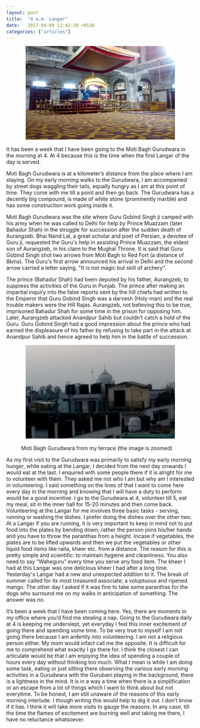 ```yaml
---
layout: post
title:  "4 a.m. Langar"
date:   2017-04-09 11:41:28 +0530
categories: ["articles"]
---
```

<p align = "center"><img src="https://raw.githubusercontent.com/rishabht1/rishabht1.github.io/master/media/gurudwara.jpg" style="height:250px; width: 400px; margin:auto"/></p>

It has been a week that I have been going to the Moti Bagh Gurudwara in the morning at 4. At 4 because this is the time when the first Langar of the day is served. 

Moti Bagh Gurudwara is at a kilometer’s distance from the place where I am staying. On my early morning walks to the Gurudwara, I am accompanied by street dogs waggling their tails, equally hungry as I am at this point of time. They come with me till a point and then go back. The Gurudwara has a decently big compound, is made of white stone (prominently marble) and has some construction work going inside it.  

Moti Bagh Gurudwara was the site where Guru Gobind Singh ji camped with his army when he was called to Delhi for help by Prince Muazzam (later Bahadur Shah) in the struggle for succession after the sudden death of Aurangzeb. Bhai Nand Lal, a great scholar and poet of Persian, a devotee of Guru ji, requested the Guru's help in assisting Prince Muazzam, the eldest son of Aurangzeb, in his claim to the Mughal Throne. 
It is said that Guru Gobind Singh shot two arrows from Moti Bagh to Red Fort (a distance of 8kms). The Guru's first arrow announced his arrival in Delhi and the second arrow carried a letter saying, "It is not magic but skill of archery".  

The prince (Bahadur Shah) had been deputed by his father, Aurangzeb, to suppress the activities of the Guru in Punjab. The prince after making an impartial inquiry into the false reports sent by the hill chiefs had written to the Emperor that Guru Gobind Singh was a darvesh (Holy-man) and the real trouble makers were the Hill Rajas. Aurangzeb, not believing this to be true, imprisoned Bahadur Shah for some time in the prison for opposing him. Later, Aurangzeb attacked Anandpur Sahib but couldn’t catch a hold of the Guru. Guru Gobind Singh had a good impression about the prince who had earned the displeasure of his father by refusing to take part in the attack at Anandpur Sahib and hence agreed to help him in the battle of succession.

<figure>
<p align = "center"><img src="https://raw.githubusercontent.com/rishabht1/rishabht1.github.io/master/media/terrace.jpg" style="height:250px; width: 400px; margin:auto"/></p>
<figcaption>Moti Bagh Gurudwara from my terrace (the image is zoomed)</figcaption>
</figure>

As my first visit to the Gurudwara was primarily to satisfy my early morning hunger, while eating at the Langar, I decided from the next day onwards I would eat at the last. I enquired with some people there if it is alright for me to volunteer with them. They asked me not who I am but why am I interested in volunteering. I said something on the lines of that I want to come here every day in the morning and knowing that I will have a duty to perform would be a good incentive. I go to the Gurudwara at 4, volunteer till 5, eat my meal, sit in the inner hall for 15-20 minutes and then come back. Volunteering at the Langar for me involves three basic tasks - serving, running or washing the dishes. I prefer doing the dishes over the other two. At a Langar if you are running, it is very important to keep in mind not to put food into the plates by bending down; rather the person joins his/her hands and you have to throw the paranthas from a height. Incase if vegetables, the plates are to be lifted upwards and then we put the vegetables or other liquid food items like raita, kheer etc. from a distance. The reason for this is pretty simple and scientific: to maintain hygiene and cleanliness. You also need to say “Waheguru” every time you serve any food item. The kheer I had at this Langar was one delicious kheer I had after a long time. Yesterday's Langar had a new and unexpected addition to it. The break of summer called for its most treasured associate; a voluptuous and ripened mango. The other day I asked if it was fine to take some paranthas for the dogs who surround me on my walks in anticipation of something. The answer was no.  

It’s been a week that I have been coming here. Yes, there are moments in my office where you’d find me stealing a nap. Going to the Gurudwara daily at 4 is keeping me underslept, yet everyday I feel this inner excitement of going there and spending some time. To be very true to myself I am not going there because I am ardently into volunteering. I am not a religious person either. My mom would infact call me the opposite. It is difficult for me to comprehend what exactly I go there for. I think the closest I can articulate would be that I am enjoying the idea of spending a couple of hours every day without thinking too much. What I mean is while I am doing some task, eating or just sitting there observing the various early morning activities in a Gurudwara with the Gurubani playing in the background, there is a lightness in the mind. It is in a way a time when there is a simplification or an escape from a lot of things which I want to think about but not everytime. To be honest, I am still unaware of the reasons of this early morning interlude. I though writing this would help to dig it out. I don’t know if it has. I think it will take more visits to gauge the reasons. In any case, till the time the flames of excitement are burning well and taking me there, I have no reluctance whatsoever. 

